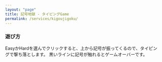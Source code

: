 ```yaml
---
layout: "page"
title: 記号地獄 - タイピングGame
permalink: /services/kigoujigoku/
---
```

<script type="module" crossorigin src="/services/kigoujigoku/assets/index.9743a1bd.js"></script>
<link rel="modulepreload" href="/services/kigoujigoku/assets/vendor.f1cc6c9a.js">
<link rel="stylesheet" href="/services/kigoujigoku/assets/index.cd9c0392.css">

<div id="kigou_root"></div>

### 遊び方

EasyかHardを選んでクリックすると、上から記号が振ってくるので、タイピングで撃ち落とします。
黒いラインに記号が触れるとゲームオーバーです。

